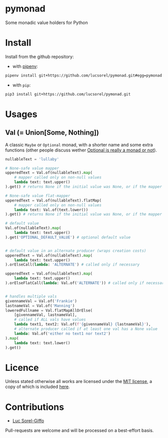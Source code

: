 # pymonad
Some monadic value holders for Python

# Install

Install from the github repository:

* with [pipenv](https://pipenv.readthedocs.io/en/latest/):

```sh
pipenv install git+https://github.com/lucsorel/pymonad.git#egg=pymonad
```

* with `pip`:

```sh
pip3 install git+https://github.com/lucsorel/pymonad.git
```

# Usages

## Val (= Union[Some, Nothing])

A classic `Maybe` or `Optional` monad, with a shorter name and some extra functions (other people discuss wether [Optional is really a monad or not](https://www.sitepoint.com/how-optional-breaks-the-monad-laws-and-why-it-matters/)).

```python
nullableText = 'lullaby'

# None-safe value mapper
upperedText = Val.of(nullableText).map(
    # mapper called only on non-null values
    lambda text: text.upper()
).get() # returns None if the initial value was None, or if the mapper produces a None value

# None-safe value flat-mapper
upperedText = Val.of(nullableText).flatMap(
    # mapper called only on non-null values
    lambda text: Val.of(text.lower())
).get() # returns None if the initial value was None, or if the mapper produces a None value

# default value
Val.of(nullableText).map(
    lambda text: text.upper()
).get('OPTIONAL_DEFAULT_VALUE') # optional default value


# default value in an alternate producer (wraps creation costs)
upperedText = Val.of(nullableText).map(
    lambda text: text.upper()
).orElseCall(lambda: 'ALTERNATE') # called only if necessary

upperedText = Val.of(nullableText).map(
    lambda text: text.upper()
).orElseFlatCall(lambda: Val.of('ALTERNATE')) # called only if necessary


# handles multiple vals
givennameVal = Val.of('Frankie')
lastnameVal = Val.of('Manning')
loweredFullname = Val.flatMapAllOrElse(
    [givennameVal, lastnameVal],
    # called if ALL vals have values
    lambda text1, text2: Val.of(f'{givennameVal} {lastnameVal}'),
    # alternate producer called if at least one val has a None value
    lambda: Val.of('either no text1 nor text2')
).map(
    lambda text: text.lower()
).get()
```

# Licence

Unless stated otherwise all works are licensed under the [MIT license](http://spdx.org/licenses/MIT.html), a copy of which is included [here](LICENSE).

# Contributions

* [Luc Sorel-Giffo](https://github.com/lucsorel)

Pull-requests are welcome and will be processed on a best-effort basis.
